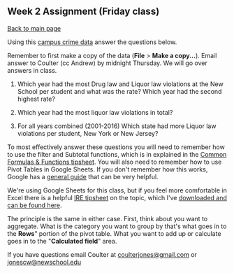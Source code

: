 ## Week 2 Assignment (Friday class)
[Back to main page](https://coulterjones.github.io/New-School-NND-III-spring18/)

Using this [campus crime data](https://docs.google.com/spreadsheets/d/1pph3Guh1y2aVLoNKj8AEHwUnjTLwYqJXxCp6qwbrk9A/edit#gid=0) answer the questions below.

Remember to first make a copy of the data (**File** > **Make a copy...**). Email answer to Coulter (cc Andrew) by midnight Thursday. We will go over answers in class. 

1. Which year had the most Drug law and	Liquor law violations at the New School per student and what was the rate?
Which year had the second highest rate?

2. Which year had the most liquor law violations in total? 

3. For all years combined (2001-2016) Which state had more Liquor law violations per student, New York or New Jersey?

To most effectively answer these questions you will need to remember how to use the filter and Subtotal functions, which is in explained in the [Common Formulas & Functions tipsheet](https://docs.google.com/document/d/1EdF8_29LYLjRPagUmEdrs_4lcOip_XT1gjDUQBrSsSM/edit#heading=h.h8oucprv8ejs
). You will also need to remember how to use Pivot Tables in Google Sheets. If you don't remember how this works, Google has a [general guide](https://support.google.com/docs/answer/1272900?co=GENIE.Platform%3DDesktop&hl=en) that can be very helpful. 

We're using Google Sheets for this class, but if you feel more comfortable in Excel there is a helpful [IRE tipsheet](https://ire.org/resource-center/tipsheets/4362/) on the topic, which I've [downloaded and can be found here](https://drive.google.com/file/d/1GOT51d6NOEJ3L_Iquk54Y91dc2gtcvJH/view?usp=sharing).

The principle is the same in either case. First, think about you want to aggregate. What is the category you want to group by that's what goes in to the **Rows**" portion of the pivot table. What you want to add up or calculate goes in to the "**Calculated field**" area. 

If you have questions email Coulter at [coulterjones@gmail.com](mailto:coulterjones@gmail.com) or [jonescw@newschool.edu](mailto:jonescw@newschool.edu)
